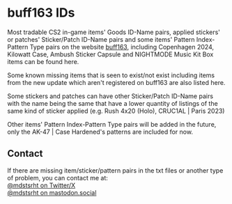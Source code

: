 # buff163 IDs

Most tradable CS2 in-game items' Goods ID-Name pairs, applied stickers' or patches' Sticker/Patch ID-Name pairs and some items' Pattern Index-Pattern Type pairs on the website [buff163](https://buff.163.com), including Copenhagen 2024, Kilowatt Case, Ambush Sticker Capsule and NIGHTMODE Music Kit Box items can be found here.

Some known missing items that is seen to exist/not exist including items from the new update which aren't registered on buff163 are also listed here.<br>

Some stickers and patches can have other Sticker/Patch ID-Name pairs with the name being the same that have a lower quantity of listings of the same kind of sticker applied (e.g. Rush 4x20 (Holo), CRUC1AL | Paris 2023)<br>

Other items' Pattern Index-Pattern Type pairs will be added in the future, only the AK-47 | Case Hardened's patterns are included for now.

## Contact

If there are missing item/sticker/pattern pairs in the txt files or another type of problem, you can contact me at:<br>
[@mdstsrht on Twitter/X](https://twitter.com/mdstsrht)<br>
[@mdstsrht on mastodon.social](https://mastodon.social/@mdstsrht)